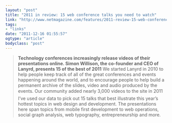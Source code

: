 ```yaml
---
layout: "post"
title: "2011 in review: 15 web conference talks you need to watch"
link: "http://www.netmagazine.com/features/2011-review-15-web-conference-talks-you-need-watch"
tags: 
- "links"
date: "2011-12-16 01:55:57"
ogtype: "article"
bodyclass: "post"
---
```


> **Technology conferences increasingly release videos of their presentations online. Simon Willison, the co-founder and CEO of Lanyrd, presents 15 of the best of 2011** We started Lanyrd in 2010 to help people keep track of all of the great conferences and events happening around the world, and to encourage people to help build a permanent archive of the slides, video and audio produced by the events. Our community added nearly 3,000 videos to the site in 2011  I’ve used our data to pick out 15 talks that best illustrate this year’s hottest topics in web design and development. The presentations here span topics from mobile first development to web operations, social graph analysis, web typography, entrepreneurship and more.
